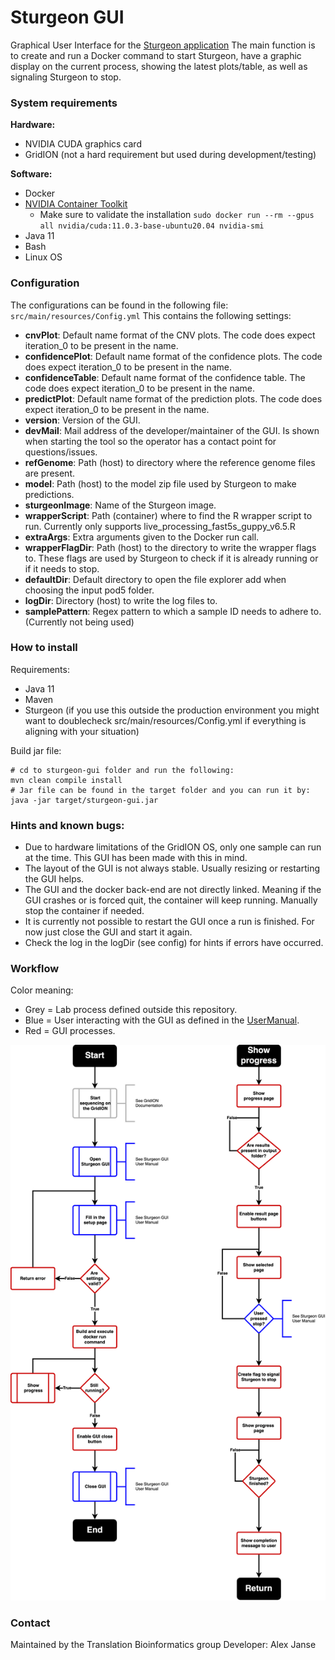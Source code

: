 # Sturgeon GUI

Graphical User Interface for the [Sturgeon application](https://github.com/princessmaximacenter/sturgeon)
The main function is to create and run a Docker command to start Sturgeon, have a graphic display on the current process, 
showing the latest plots/table, as well as signaling Sturgeon to stop.

### System requirements
**Hardware:**
- NVIDIA CUDA graphics card
- GridION (not a hard requirement but used during development/testing)

**Software:**
- Docker
- [NVIDIA Container Toolkit](https://docs.nvidia.com/datacenter/cloud-native/container-toolkit/latest/install-guide.html)
  - Make sure to validate the installation `sudo docker run --rm --gpus all nvidia/cuda:11.0.3-base-ubuntu20.04 nvidia-smi`
- Java 11
- Bash
- Linux OS

### Configuration
The configurations can be found in the following file: `src/main/resources/Config.yml`
This contains the following settings:
- **cnvPlot**: Default name format of the CNV plots. The code does expect iteration_0 to be present in the name.
- **confidencePlot**: Default name format of the confidence plots. The code does expect iteration_0 to be present in 
the name.
- **confidenceTable**: Default name format of the confidence table. The code does expect iteration_0 to be present in 
the name.
- **predictPlot**: Default name format of the prediction plots. The code does expect iteration_0 to be present in the 
name. 
- **version**: Version of the GUI.
- **devMail**: Mail address of the developer/maintainer of the GUI. Is shown when starting the tool so the operator has 
a contact point for questions/issues.
- **refGenome**: Path (host) to directory where the reference genome files are present. 
- **model**: Path (host) to the model zip file used by Sturgeon to make predictions.
- **sturgeonImage**: Name of the Sturgeon image.
- **wrapperScript**: Path (container) where to find the R wrapper script to run. 
Currently only supports live_processing_fast5s_guppy_v6.5.R
- **extraArgs**: Extra arguments given to the Docker run call. 
- **wrapperFlagDir**: Path (host) to the directory to write the wrapper flags to. These flags are used by Sturgeon to 
check if it is already running or if it needs to stop. 
- **defaultDir**: Default directory to open the file explorer add when choosing the input pod5 folder.
- **logDir**: Directory (host) to write the log files to.
- **samplePattern**: Regex pattern to which a sample ID needs to adhere to. (Currently not being used) 

### How to install
Requirements:
- Java 11
- Maven
- Sturgeon (if you use this outside the production environment 
you might want to doublecheck src/main/resources/Config.yml if everything is aligning with your situation)

Build jar file:
```
# cd to sturgeon-gui folder and run the following:
mvn clean compile install
# Jar file can be found in the target folder and you can run it by:
java -jar target/sturgeon-gui.jar
```

### Hints and known bugs:
- Due to hardware limitations of the GridION OS, only one sample can run at the time. This GUI has been made with this in mind.
- The layout of the GUI is not always stable. Usually resizing or restarting the GUI helps.
- The GUI and the docker back-end are not directly linked. Meaning if the GUI crashes or is forced quit, the container will keep running. Manually stop the container if needed.
- It is currently not possible to restart the GUI once a run is finished. For now just close the GUI and start it again.
- Check the log in the logDir (see config) for hints if errors have occurred.

### Workflow
Color meaning:
- Grey = Lab process defined outside this repository.
- Blue = User interacting with the GUI as defined in the [UserManual](doc/UserManual.pdf).
- Red = GUI processes.

![Sturgeon GUI workflow](doc/img/workflow_gui.png "GUI workflow")

### Contact
Maintained by the Translation Bioinformatics group
Developer: Alex Janse
